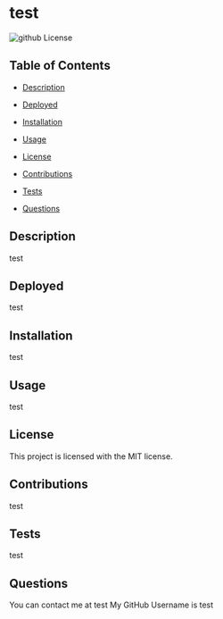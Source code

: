 # test
  ![github License](https://img.shields.io/badge/license-MIT-blue.svg)
  
  ## Table of Contents 
  *  [Description](#description)
  *  [Deployed](#deployed)
  *  [Installation](#installation)
  *  [Usage](#usage)
  *  [License](#license)
    
  *  [Contributions](#contributions)
  *  [Tests](#tests)
  *  [Questions](#questions)
  
  ## Description
  test

  ## Deployed
  test

  ## Installation
  test

  ## Usage
  test

  ## License
  This project is licensed with the MIT license.
  
  ## Contributions
  test

  ## Tests
  test

  ## Questions
  You can contact me at test
  My GitHub Username is test
  
